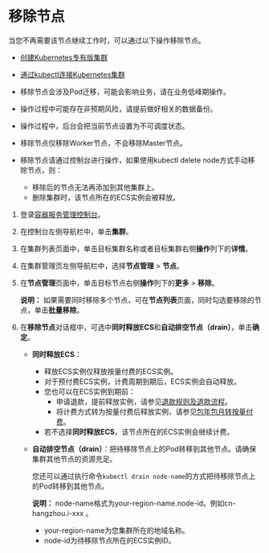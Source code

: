# 移除节点

当您不再需要该节点继续工作时，可以通过以下操作移除节点。

-   [创建Kubernetes专有版集群](/cn.zh-CN/Kubernetes集群用户指南/集群管理/创建集群/创建Kubernetes专有版集群.md)
-   [通过kubectl连接Kubernetes集群](/cn.zh-CN/Kubernetes集群用户指南/集群管理/连接集群/通过kubectl连接Kubernetes集群.md)

-   移除节点会涉及Pod迁移，可能会影响业务，请在业务低峰期操作。
-   操作过程中可能存在非预期风险，请提前做好相关的数据备份。
-   操作过程中，后台会把当前节点设置为不可调度状态。
-   移除节点仅移除Worker节点，不会移除Master节点。
-   移除节点请通过控制台进行操作，如果使用kubectl delete node方式手动移除节点，则：
    -   移除后的节点无法再添加到其他集群上。
    -   删除集群时，该节点所在的ECS实例会被释放。

1.  登录[容器服务管理控制台](https://cs.console.aliyun.com)。

2.  在控制台左侧导航栏中，单击**集群**。

3.  在集群列表页面中，单击目标集群名称或者目标集群右侧**操作**列下的**详情**。

4.  在集群管理页左侧导航栏中，选择**节点管理** \> **节点**。

5.  在**节点管理**页面中，单击目标节点右侧**操作**列下的**更多** \> **移除**。

    **说明：** 如果需要同时移除多个节点，可在**节点列表**页面，同时勾选要移除的节点，单击**批量移除**。

6.  在**移除节点**对话框中，可选中**同时释放ECS**和**自动排空节点（drain）**，单击**确定**。

    -   **同时释放ECS**：
        -   释放ECS实例仅释放按量付费的ECS实例。
        -   对于预付费ECS实例，计费周期到期后，ECS实例会自动释放。
        -   您也可以在ECS实例到期前：
            -   申请退款，提前释放实例，请参见[退款规则及退款流程](https://help.aliyun.com/knowledge_detail/37096.html)。
            -   将计费方式转为按量付费后释放实例，请参见[包年包月转按量付费](/cn.zh-CN/产品定价/转换计费方式/包年包月转按量付费.md)。
        -   若不选择**同时释放ECS**，该节点所在的ECS实例会继续计费。
    -   **自动排空节点（drain）**：把待移除节点上的Pod转移到其他节点。请确保集群其他节点的资源充足。

        您还可以通过执行命令`kubectl drain node-name`的方式把待移除节点上的Pod转移到其他节点。

        **说明：** node-name格式为your-region-name.node-id。例如cn-hangzhou.i-xxx 。

        -   your-region-name为您集群所在的地域名称。
        -   node-id为待移除节点所在的ECS实例ID。

